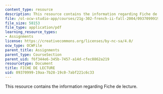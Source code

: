 ```yaml
---
content_type: resource
description: This resource contains the information regarding Fiche de lecture.
file: /ol-ocw-studio-app/courses/21g-302-french-ii-fall-2004/0937099919aa7b2819c07abf221c6c33_MIT21G_302_F04_lecture_I.pdf
file_size: 58153
file_type: application/pdf
learning_resource_types:
- Assignments
license: https://creativecommons.org/licenses/by-nc-sa/4.0/
ocw_type: OCWFile
parent_title: Assignments
parent_type: CourseSection
parent_uid: f6f344e6-345b-7457-a14d-cfec8862a219
resourcetype: Document
title: FICHE DE LECTURE
uid: 09370999-19aa-7b28-19c0-7abf221c6c33
---
```

This resource contains the information regarding Fiche de lecture.
